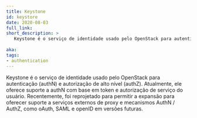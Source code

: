 ```yaml
---
title: Keystone
id: keystore
date: 2020-08-03
full_link: 
short_description: >
   Keystone é o serviço de identidade usado pelo OpenStack para autenticação (authN) e autorização de alto nível (authZ). Atualmente, ele oferece suporte a authN com base em token e autorização de serviço do usuário. Recentemente, foi reprojetado para permitir a expansão para oferecer suporte a serviços externos de proxy e mecanismos AuthN / AuthZ, como oAuth, SAML e openID em versões futuras.
   
aka: 
tags:
- authentication
---
```


<!--more-->
Keystone é o serviço de identidade usado pelo OpenStack para autenticação (authN) e autorização de alto nível (authZ). Atualmente, ele oferece suporte a authN com base em token e autorização de serviço do usuário. Recentemente, foi reprojetado para permitir a expansão para oferecer suporte a serviços externos de proxy e mecanismos AuthN / AuthZ, como oAuth, SAML e openID em versões futuras.

